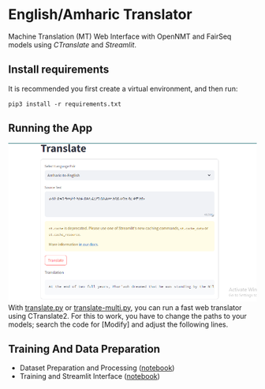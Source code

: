 # English/Amharic Translator
Machine Translation (MT) Web Interface with OpenNMT and FairSeq models using *CTranslate* and *Streamlit*.


## Install requirements

It is recommended you first create a virtual environment, and then run:

```
pip3 install -r requirements.txt
```



## Running the App
![OpenNMT-py Web Interface](img/translate.png)
With [translate.py](translate.py) or [translate-multi.py](advanced/translate-multi.py), you can run a fast web translator using CTranslate2. For this  to work, you have to change the paths to your models; search the code for [Modify] and adjust the following lines.


## Training And Data Preparation
* Dataset Preparation and Processing ([notebook](https://colab.research.google.com/drive/1pXa7TpQ87xtlY1htkq3oANU5zlXky1Ll?usp=sharing#scrollTo=2KjicHTBWlt9))
* Training and Streamlit Interface ([notebook](https://colab.research.google.com/drive/1hBv_2f6DEXDDQxKvW4JWxVoR6nScNVlY?usp=sharing))




